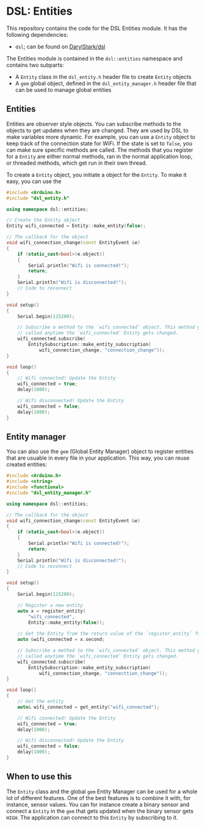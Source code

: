 # DSL: Entities

This repository contains the code for the DSL Entities module. It has the following dependencies:

-   `dsl`; can be found on [DarylStark/dsl](https://github.com/DarylStark/dsl)

The Entities module is contained in the `dsl::entities` namespace and contains two subparts:

-   A `Entity` class in the `dsl_entity.h` header file to create `Entity` objects
-   A `gem` global object, defined in the `dsl_entity_manager.h` header file that can be used to manage global entities

## Entities

Entities are observer style objects. You can subscribe methods to the objects to get updates when they are changed. They are used by DSL to make variables more dynamic. For example, you can use a `Entity` object to keep track of the connection state for WiFi. If the state is set to `false`, you can make sure specific methods are called. The methods that you register for a `Entity` are either normal methods, ran in the normal application loop, or threaded methods, which get run in their own thread.

To create a `Entity` object, you initiate a object for the `Entity`. To make it easy, you can use the 

```c++
#include <Arduino.h>
#include "dsl_entity.h"

using namespace dsl::entities;

// Create the Entity object
Entity wifi_connected = Entity::make_entity(false);

// The callback for the object
void wifi_connection_change(const EntityEvent &e)
{
    if (static_cast<bool>(e.object))
    {
        Serial.println("Wifi is connected!");
        return;
    }
    Serial.println("Wifi is disconnected!");
    // Code to reconnect
}

void setup()
{
    Serial.begin(115200);

    // Subscribe a method to the `wifi_connected` object. This method gets
    // called anytime the `wifi_connected` Entity gets changed.
    wifi_connected.subscribe(
        EntitySubscription::make_entity_subscription(
            wifi_connection_change, "connection_change"));
}

void loop()
{
    // Wifi connected! Update the Entity
    wifi_connected = true;
    delay(1000);

    // Wifi disconnected! Update the Entity
    wifi_connected = false;
    delay(1000);
}
```

## Entity manager

You can also use the `gem` (Global Entity Manager) object to register entities that are usuable in every file in your application. This way, you can reuse created entities:

```c++
#include <Arduino.h>
#include <string>
#include <functional>
#include "dsl_entity_manager.h"

using namespace dsl::entities;

// The callback for the object
void wifi_connection_change(const EntityEvent &e)
{
    if (static_cast<bool>(e.object))
    {
        Serial.println("Wifi is connected!");
        return;
    }
    Serial.println("Wifi is disconnected!");
    // Code to reconnect
}

void setup()
{
    Serial.begin(115200);

    // Register a new entity
    auto x = register_entity(
        "wifi_connected",
        Entity::make_entity(false));
    
    // Get the Entity from the return value of the `register_entity` function
    auto &wifi_connected = x.second;

    // Subscribe a method to the `wifi_connected` object. This method gets
    // called anytime the `wifi_connected` Entity gets changed.
    wifi_connected.subscribe(
        EntitySubscription::make_entity_subscription(
            wifi_connection_change, "connecttion_change"));
}

void loop()
{
    // Get the entity
    auto& wifi_connected = get_entity("wifi_connected");

    // Wifi connected! Update the Entity
    wifi_connected = true;
    delay(1000);

    // Wifi disconnected! Update the Entity
    wifi_connected = false;
    delay(1000);
}
```

## When to use this

The `Entity` class and the global `gem` Entity Manager can be used for a whole lot of different features. One of the best features is to combine it with, for instance, sensor values. You can for instance create a binary sensor and connect a `Entity` in the `gem` that gets updated when the binary sensor gets `HIGH`. The application can connect to this `Entity` by subscribing to it.